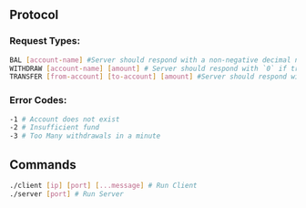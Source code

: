 ## Protocol
### Request Types:
```bash
BAL [account-name] #Server should respond with a non-negative decimal number
WITHDRAW [account-name] [amount] # Server should respond with `0` if transaction successful
TRANSFER [from-account] [to-account] [amount] #Server should respond with `0` if successful
```
### Error Codes:
```bash
-1 # Account does not exist
-2 # Insufficient fund
-3 # Too Many withdrawals in a minute
```
## Commands
```bash
./client [ip] [port] [...message] # Run Client
./server [port] # Run Server
```
